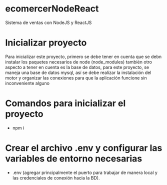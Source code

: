 # ecomercerNodeReact
Sistema de ventas con NodeJS y ReactJS

# Inicializar proyecto
Para inicializar este proyecto, primero se debe tener en cuenta que se debn instalar los paquetes necesarios de node (node_modules)
también otro aspecto a tener en cuenta es la base de datos, para este proyecto, se maneja una base de datos mysql, así se debe
realizar la instalación del motor y organizar las conexiones para que la aplicación funcione sin inconveniente alguno

# Comandos para inicializar el proyecto
- npm i

# Crear el archivo .env y configurar las variables de entorno necesarias
- .env (agregar principalmente el puerto para trabajar de manera local y las credenciales de conexión hacia la BD).